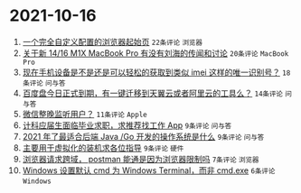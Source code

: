 # 2021-10-16

1. [一个完全自定义配置的浏览器起始页](https://www.v2ex.com/t/808162) `22条评论` `浏览器`
1. [关于新 14/16 M1X MacBook Pro 有没有刘海的传闻和讨论](https://www.v2ex.com/t/808163) `20条评论` `MacBook Pro`
1. [现在手机设备是不是还是可以轻松的获取到类似 imei 这样的唯一识别号？](https://www.v2ex.com/t/808171) `18条评论` `问与答`
1. [百度盘今日正式到期，有一键迁移到天翼云或者阿里云的工具么？](https://www.v2ex.com/t/808168) `14条评论` `问与答`
1. [微信整晚监听用户？](https://www.v2ex.com/t/808160) `11条评论` `Apple`
1. [计科应届生面临毕业求职，求推荐找工作 App](https://www.v2ex.com/t/808179) `9条评论` `问与答`
1. [2021 年了最适合后端 Java /Go 开发的操作系统是什么](https://www.v2ex.com/t/808176) `9条评论` `问与答`
1. [主要用于虚拟化的装机求各位指导](https://www.v2ex.com/t/808167) `9条评论` `硬件`
1. [浏览器请求跨域， postman 能通是因为浏览器限制吗](https://www.v2ex.com/t/808165) `7条评论` `浏览器`
1. [Windows 设置默认 cmd 为 Windows Terminal，而非 cmd.exe](https://www.v2ex.com/t/808181) `6条评论` `Windows`
